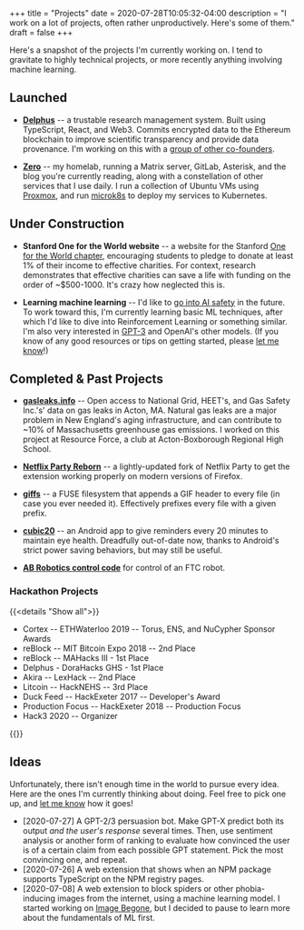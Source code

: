 +++
title = "Projects"
date = 2020-07-28T10:05:32-04:00
description = "I work on a lot of projects, often rather unproductively. Here's some of them."
draft = false
+++

Here's a snapshot of the projects I'm currently working on. I tend to gravitate to highly technical projects, or more recently anything involving machine learning.

## Launched

- **[Delphus](https://delph.us)** -- a trustable research management system. Built using TypeScript, React, and Web3. Commits encrypted data to the Ethereum blockchain to improve scientific transparency and provide data provenance. I'm working on this with a [group of other co-founders](https://delph.us/team).

- **[Zero][]** -- my homelab, running a Matrix server, GitLab, Asterisk, and the blog you're currently reading, along with a constellation of other services that I use daily. I run a collection of Ubuntu VMs using [Proxmox][], and run [microk8s][] to deploy my services to Kubernetes.

[Zero]: https://gitlab.kliu.io/kevin/zero
[Proxmox]: https://proxmox.com/en/
[microk8s]: https://microk8s.io

## Under Construction

- **Stanford One for the World website** -- a website for the Stanford [One for the World chapter](https://1fortheworld.org/), encouraging students to pledge to donate at least 1% of their income to effective charities. For context, research demonstrates that effective charities can save a life with funding on the order of ~$500-1000. It's crazy how neglected this is.

- **Learning machine learning** -- I'd like to [go into AI safety][] in the future. To work toward this, I'm currently learning basic ML techniques, after which I'd like to dive into Reinforcement Learning or something similar. I'm also very interested in [GPT-3][] and OpenAI's other models. (If you know of any good resources or tips on getting started, please [let me know][]!)

[go into AI safety]: https://80000hours.org/problem-profiles/positively-shaping-artificial-intelligence/
[GPT-3]: https://arxiv.org/abs/2005.14165
[let me know]: /about

## Completed & Past Projects

- **[gasleaks.info](https://gasleaks.info)** -- Open access to National Grid, HEET's, and Gas Safety Inc.'s' data on gas leaks in Acton, MA. Natural gas leaks are a major problem in New England's aging infrastructure, and can contribute to ~10% of Massachusetts greenhouse gas emissions. I worked on this project at Resource Force, a club at Acton-Boxborough Regional High School.

- **[Netflix Party Reborn](https://github.com/kliu128/netflix-party-reborn)** -- a lightly-updated fork of Netflix Party to get the extension working properly on modern versions of Firefox.

- **[giffs](https://gitlab.kliu.io/kevin/giffs)** -- a FUSE filesystem that appends a GIF header to every file (in case you ever needed it). Effectively prefixes every file with a given prefix.

- **[cubic20](https://gitlab.kliu.io/kevin/cubic20)** -- an Android app to give reminders every 20 minutes to maintain eye health. Dreadfully out-of-date now, thanks to Android's strict power saving behaviors, but may still be useful.

- **[AB Robotics control code](https://github.com/acton-robotics-team/ftc_app)** for control of an FTC robot.

### Hackathon Projects

{{<details "Show all">}}

- Cortex -- ETHWaterloo 2019 -- Torus, ENS, and NuCypher Sponsor Awards
- reBlock -- MIT Bitcoin Expo 2018 -- 2nd Place
- reBlock -- MAHacks III - 1st Place
- Delphus - DoraHacks GHS - 1st Place
- Akira -- LexHack -- 2nd Place
- Litcoin -- HackNEHS -- 3rd Place
- Duck Feed -- HackExeter 2017 -- Developer's Award
- Production Focus -- HackExeter 2018 -- Production Focus
- Hack3 2020 -- Organizer

{{</details>}}

## Ideas

Unfortunately, there isn't enough time in the world to pursue every idea. Here are the ones I'm currently thinking about doing. Feel free to pick one up, and [let me know](/about) how it goes!

- [2020-07-27] A GPT-2/3 persuasion bot. Make GPT-X predict both its output _and the user's response_ several times. Then, use sentiment analysis or another form of ranking to evaluate how convinced the user is of a certain claim from each possible GPT statement. Pick the most convincing one, and repeat.
- [2020-07-26] A web extension that shows when an NPM package supports TypeScript on the NPM registry pages.
- [2020-07-08] A web extension to block spiders or other phobia-inducing images from the internet, using a machine learning model. I started working on [Image Begone](https://gitlab.kliu.io/kevin/image-begone), but I decided to pause to learn more about the fundamentals of ML first.